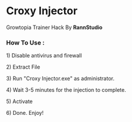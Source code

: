 <h1>Croxy Injector</h1>
<p>Growtopia Trainer Hack By <b>RannStudio</b></p>

<h3>How To Use :</h3>
<p>1) Disable antivirus and firewall</p>
<p>2) Extract File</p>
<p>3) Run "Croxy Injector.exe" as administrator.</p>
<p>4) Wait 3-5 minutes for the injection to complete.</p>
<p>5) Activate</p>
<p>6) Done. Enjoy!</p>
